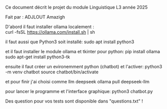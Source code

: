 Ce document décrit le projet du module Linguistique L3 année 2025

Fait par : ADJLOUT Amazigh

D'abord il faut installer ollama localement :  
    curl -fsSL https://ollama.com/install.sh | sh

il faut aussi que Python3 soit installé:
    sudo apt install python3

et il faut installer le module ollama et tkinter pour python:
    pip install ollama
    sudo apt-get install python3-tk

ensuite il faut créer un evironemment python (chatbot) et l'activer:
    python3 -m venv chatbot
    source chatbot/bin/activate

et pour finir j'ai choisi comme llm deepseek
    ollama pull deepseek-llm

pour lancer le programme et l'interface graphique:
    python3 chatbot.py

Des question pour vos tests sont disponible dans "questions.txt" !


